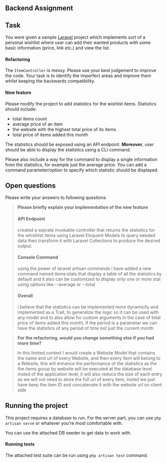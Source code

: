 ## Backend Assignment

## Task
You were given a sample [Laravel][laravel] project which implements sort of a personal wishlist
where user can add their wanted products with some basic information (price, link etc.) and
view the list.

#### Refactoring
The `ItemController` is messy. Please use your best judgement to improve the code. Your task
is to identify the imperfect areas and improve them whilst keeping the backwards compatibility.

#### New feature
Please modify the project to add statistics for the wishlist items. Statistics should include:

- total items count
- average price of an item
- the website with the highest total price of its items
- total price of items added this month

The statistics should be exposed using an API endpoint. **Moreover**, user should be able to
display the statistics using a CLI command.

Please also include a way for the command to display a single information from the statistics,
for example just the average price. You can add a command parameter/option to specify which
statistic should be displayed.

## Open questions
Please write your answers to following questions.

> **Please briefly explain your implementation of the new feature**  
>  #### API Endpoint
>  created a seprate invokable controller that returns the statistics for the whishlist items
>  using Laravel Eloquent Models to query needed data then transform it with Laravel Collections to produce the desired output.
>
> #### Console Command
> using the power of laravel artisan commands i have added a new command named items:stats that display a table of all the statistics by default and it also can be customized to display only one or more stat using options like --average or --total
>
> #### Overall
> i believe that the statistics can be implemented more dynamiclly and implemented as a Trait, to generalize the logic so it can be used with any model and to also allow for custom arguments in the case of total price of items added this month, if the period is a parametar we can have the statistics of any period of time not just the current month

> **For the refactoring, would you change something else if you had more time?**  
> 
> In this limited context I would create a Website Model that contains the name and url of every Website, and then every Item will belong to a Website, this will enhance the performance of the statistics as the the items group by website will be executed at the database level insted of the application level, it will also reduce the size of each entry as we will not need to store the full url of every item, insted we just have keep the item ID and concatenate it with the website url on client side
> 

## Running the project
This project requires a database to run. For the server part, you can use `php artisan serve`
or whatever you're most comfortable with.

You can use the attached DB seeder to get data to work with.

#### Running tests
The attached test suite can be run using `php artisan test` command.

[laravel]: https://laravel.com/docs/8.x
